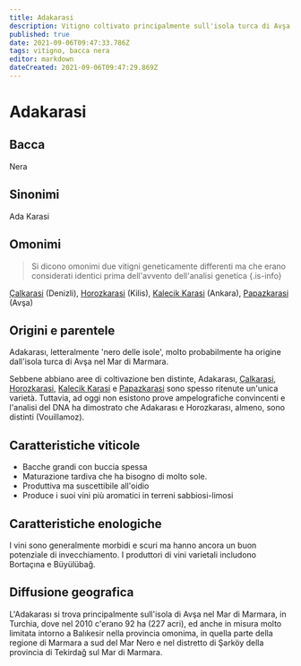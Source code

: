```yaml
---
title: Adakarasi
description: Vitigno coltivato principalmente sull'isola turca di Avşa, che produce rossi morbidi e scuri.
published: true
date: 2021-09-06T09:47:33.786Z
tags: vitigno, bacca nera
editor: markdown
dateCreated: 2021-09-06T09:47:29.869Z
---
```


# Adakarasi

## Bacca
Nera

## Sinonimi
Ada Karasi

## Omonimi
> Si dicono omonimi due vitigni geneticamente differenti ma che erano considerati identici prima dell'avvento dell'analisi genetica
{.is-info}

[Çalkarasi](/vitigni/bacca-nera/calkarasi) (Denizli), [Horozkarasi](/vitigni/bacca-nera/horozkarasi) (Kilis), [Kalecik Karasi](/vitigni/bacca-nera/kalecik-karasi) (Ankara), [Papazkarasi](/vitigni/bacca-nera/papazkarasi) (Avşa)

## Origini e parentele
Adakarası, letteralmente 'nero delle isole', molto probabilmente ha origine dall'isola turca di Avşa nel Mar di Marmara.

Sebbene abbiano aree di coltivazione ben distinte, Adakarası, [Çalkarasi](/vitigni/bacca-nera/calkarasi), [Horozkarasi](/vitigni/bacca-nera/horozkarasi), [Kalecik Karasi](/vitigni/bacca-nera/kalecik-karasi) e [Papazkarasi](/vitigni/bacca-nera/papazkarasi) sono spesso ritenute un'unica varietà. Tuttavia, ad oggi non esistono prove ampelografiche convincenti e l'analisi del DNA ha dimostrato che Adakarası e Horozkarası, almeno, sono distinti (Vouillamoz).


## Caratteristiche viticole

- Bacche grandi con buccia spessa 
- Maturazione tardiva che ha bisogno di molto sole.
- Produttiva ma suscettibile all'oidio 
- Produce i suoi vini più aromatici in terreni sabbiosi-limosi

## Caratteristiche enologiche

I vini sono generalmente morbidi e scuri ma hanno ancora un buon potenziale di invecchiamento. I produttori di vini varietali includono Bortaçına e Büyülübağ.

## Diffusione geografica

L'Adakarası si trova principalmente sull'isola di Avşa nel Mar di Marmara, in Turchia, dove nel 2010 c'erano 92 ha (227 acri), ed anche in misura molto limitata intorno a Balıkesir nella provincia omonima, in quella parte della regione di Marmara a sud del Mar Nero e nel distretto di Şarköy della provincia di Tekirdağ sul Mar di Marmara. 


